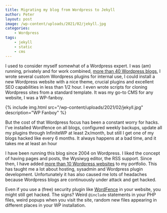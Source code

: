 ```yaml
---
title: Migrating my blog from Wordpress to Jekyll
author: Peter
layout: post
image: /wp-content/uploads/2021/02/jekyll.jpg
categories:
    - Wordpress
tags:
    - jekyll
    - static
    - cms
---
```

I used to consider myself somewhat of a Wordpress expert. I was (am) running, privately and for work combined, [more than 40 
Wordpress blogs](/2020/04/25/securely-manage-multiple-wordpress-blogs/), I wrote several custom Wordpress plugins for internal use, 
I could install a new Wordpress website with a nice theme, crucial plugins and excellent SEO capabilities in less than 1/2 hour. 
I even wrote scripts for cloning Wordpress sites from a standard template.
It was my go-to CMS for any website, I was a WP-fanboy.

{% include img.html
src="/wp-content/uploads/2021/02/jekyll.jpg"
description="WP Fanboy" %}

But the cost of that Wordpress focus has been a constant worry for hacks. I've installed Wordfence on all blogs, configured weekly backups, update all my plugins through InfiniteWP at least 2x/month, but still I get one of my blogs hacked like every 6 months. It always happens at a bad time, and it takes me at least an hour 


I have been running this blog since 2004 on Wordpress. 
I liked the concept of having pages and posts, the Wysiwyg editor, the RSS support.
Since then, I have added [more than 10 Wordpress websites](/2020/04/25/securely-manage-multiple-wordpress-blogs/) to my portfolio.
This has taught me a lot about hosting, sysadmin and Wordpress plugin development.
Unfortunately it has also caused me lots of headaches because Wordpress blogs are continuously under attack and get hacked.

Even if you use a (free) security plugin like [WordFence](https://www.wordfence.com/) in your website, 
you might still get hacked. The signs? Weird `@include` statements in your PHP files, 
weird popups when you visit the site, random new files appearing in different places in your WP installation.


